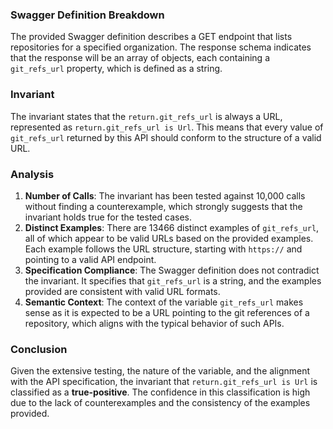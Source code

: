 ### Swagger Definition Breakdown
The provided Swagger definition describes a GET endpoint that lists repositories for a specified organization. The response schema indicates that the response will be an array of objects, each containing a `git_refs_url` property, which is defined as a string. 

### Invariant
The invariant states that the `return.git_refs_url` is always a URL, represented as `return.git_refs_url is Url`. This means that every value of `git_refs_url` returned by this API should conform to the structure of a valid URL.

### Analysis
1. **Number of Calls**: The invariant has been tested against 10,000 calls without finding a counterexample, which strongly suggests that the invariant holds true for the tested cases.
2. **Distinct Examples**: There are 13466 distinct examples of `git_refs_url`, all of which appear to be valid URLs based on the provided examples. Each example follows the URL structure, starting with `https://` and pointing to a valid API endpoint.
3. **Specification Compliance**: The Swagger definition does not contradict the invariant. It specifies that `git_refs_url` is a string, and the examples provided are consistent with valid URL formats.
4. **Semantic Context**: The context of the variable `git_refs_url` makes sense as it is expected to be a URL pointing to the git references of a repository, which aligns with the typical behavior of such APIs.

### Conclusion
Given the extensive testing, the nature of the variable, and the alignment with the API specification, the invariant that `return.git_refs_url is Url` is classified as a **true-positive**. The confidence in this classification is high due to the lack of counterexamples and the consistency of the examples provided.
